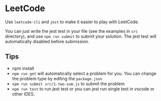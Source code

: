 # LeetCode

Use `leetcode-cli` and `jest` to make it easier to play with LeetCode.

You can just write the jest test in your file (see the examples in `src` directory), and use `npm run submit` to submit your solution. The jest test will automatically disabled before submission.

## Tips

- npm install
- `npm run get` will automatically select a problem for you. You can change the problem type by editing the `package.json`
- `npm run submit src/1.two-sum.js` to submit the problem
- `npm run test` to run jest test or you can jest run single test in vscode or other IDES.
